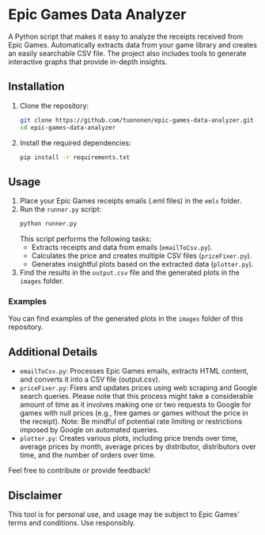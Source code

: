 # Epic Games Data Analyzer

A Python script that makes it easy to analyze the receipts received from Epic Games. Automatically extracts data from your game library and creates an easily searchable CSV file. The project also includes tools to generate interactive graphs that provide in-depth insights.

## Installation

1. Clone the repository:
   ```bash
   git clone https://github.com/tuononen/epic-games-data-analyzer.git
   cd epic-games-data-analyzer
   ```
2. Install the required dependencies:
    ```bash
    pip install -r requirements.txt
    ```

## Usage
1. Place your Epic Games receipts emails (.eml files) in the `emls` folder.
2. Run the `runner.py` script:
    ```bash
    python runner.py
    ```
    This script performs the following tasks:
    - Extracts receipts and data from emails (`emailToCsv.py`).
    - Calculates the price and creates multiple CSV files (`priceFixer.py`).
    - Generates insightful plots based on the extracted data (`plotter.py`).
3. Find the results in the `output.csv` file and the generated plots in the `images` folder.

### Examples
You can find examples of the generated plots in the `images` folder of this repository.

## Additional Details
- `emailToCsv.py`: Processes Epic Games emails, extracts HTML content, and converts it into a CSV file (output.csv).
- `priceFixer.py`: Fixes and updates prices using web scraping and Google search queries. Please note that this process might take a considerable amount of time as it involves making one or two requests to Google for games with null prices (e.g., free games or games without the price in the receipt). Note: Be mindful of potential rate limiting or restrictions imposed by Google on automated queries.
- `plotter.py`: Creates various plots, including price trends over time, average prices by month, average prices by distributor, distributors over time, and the number of orders over time.

Feel free to contribute or provide feedback!

## Disclaimer
This tool is for personal use, and usage may be subject to Epic Games' terms and conditions. Use responsibly.
